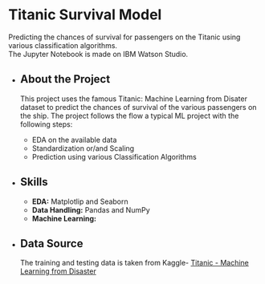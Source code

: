 # Titanic Survival Model
Predicting the chances of survival for passengers on the Titanic using various classification algorithms. <br>
The Jupyter Notebook is made on IBM Watson Studio.
<ul>
    <li><h2>About the Project</h2></li>
        <p>This project uses the famous Titanic: Machine Learning from Disater dataset to predict the chances
        of survival of the various passengers on the ship. The project follows the flow a typical ML project
        with the following steps: </p>
        <ul>
            <li> EDA on the available data</li>
            <li>Standardization or/and Scaling</li> 
            <li>Prediction using various Classification Algorithms</li>
        </ul>    
    <li><h2>Skills</h2></li>
        <ul>
            <li><b>EDA:</b> Matplotlip and Seaborn</li>
            <li><b>Data Handling:</b> Pandas and NumPy</li>
            <li><b>Machine Learning:</b> </li>
        </ul>
    <li><h2>Data Source</h2></li>
        <p> The training and testing data is taken from Kaggle- <a href = "https://www.kaggle.com/c/titanic">Titanic - Machine Learning from Disaster</a></p>
</ul>    

